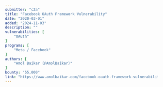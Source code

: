 ```yaml
---
submitter: "c2a"
title: "Facebook OAuth Framework Vulnerability"
date: "2020-03-01"
added: "2024-11-03"
description: ""
vulnerabilities: [
    "OAuth"
]
programs: [
    "Meta / Facebook"
]
authors: [
    "Amol Baikar (@AmolBaikar)"
]
bounty: "55,000"
link: "https://www.amolbaikar.com/facebook-oauth-framework-vulnerability/"
---
```




